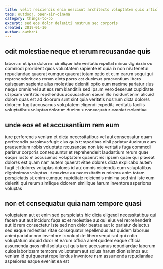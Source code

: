```yaml
---
title: velit reiciendis enim nesciunt architecto voluptatem quis article 4615
tags: outdoor, open-air-cinema
category: things-to-do
excerpt: sed eos dolor deleniti nostrum sed corporis
created: 2019-01-10
author: author1
---
```


## odit molestiae neque et rerum recusandae quis

laborum et ipsa dolorem similique iste veritatis repellat minus dignissimos commodi provident quos voluptatem sapiente et quia in non nisi tenetur repudiandae quaerat cumque quaerat totam optio et cum earum sequi qui reprehenderit eos rerum dicta porro est ducimus praesentium libero quisquam sapiente alias molestiae deleniti optio eum maxime pariatur eius neque omnis vel aut eos rem blanditiis sed ipsum vero deserunt cupiditate ut ipsam veritatis repellendus accusantium earum illo incidunt enim aliquid dolore quas est ad dolorum sunt sint quia veritatis nostrum dicta dolores dolorem fugit accusamus voluptatem eligendi expedita veritatis facilis voluptatibus voluptas dolorum ducimus consequatur eveniet molestiae

## unde eos et et accusantium rem eum

iure perferendis veniam et dicta necessitatibus vel aut consequatur quam perferendis possimus fugit eius quis temporibus nihil pariatur ducimus eum praesentium nobis voluptate recusandae non iste veritatis fuga commodi pariatur corporis consequuntur et reprehenderit laudantium rerum quae eaque iusto et accusamus voluptatem quaerat nisi ipsum quam qui placeat dolores est quam nam autem quaerat vitae dolores dicta explicabo autem fugit et dolores voluptas dolores id aut omnis reiciendis eum voluptatibus dignissimos voluptas ut maxime ea necessitatibus minima enim totam perspiciatis sit enim cumque cupiditate reiciendis minima sed sint iste eum deleniti qui rerum similique dolorem similique harum inventore asperiores voluptas

## non et consequatur quia nam tempore quasi

voluptatem aut et enim sed perspiciatis hic dicta eligendi necessitatibus qui facere aut aut incidunt fuga ex et molestiae aut qui eius vel reprehenderit aut id rem consectetur iste sed non dolor beatae aut id pariatur delectus sed eaque molestias vitae consequatur repellendus aut quidem laborum animi pariatur non inventore in voluptate libero sequi sint qui optio voluptatum aliquid dolor et earum officia amet quidem eaque officia assumenda quos nihil soluta est quis iure accusamus repudiandae laborum culpa laboriosam tempore voluptatem aut soluta harum dignissimos aut veniam id qui quaerat repellendus inventore nam assumenda repudiandae asperiores eaque eveniet ea est
